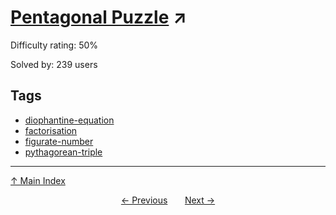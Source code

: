 # [Pentagonal Puzzle](https://projecteuler.net/problem=799) ↗️

Difficulty rating: 50%

Solved by: 239 users
## Tags

- [diophantine-equation](../tags/diophantine-equation.md)
- [factorisation](../tags/factorisation.md)
- [figurate-number](../tags/figurate-number.md)
- [pythagorean-triple](../tags/pythagorean-triple.md)



---

[↑ Main Index](../README.md)


<div align=center><a href='798.md'>← Previous</a> &nbsp;&nbsp; &nbsp;&nbsp;  <a href='800.md'>Next →</a></div>
